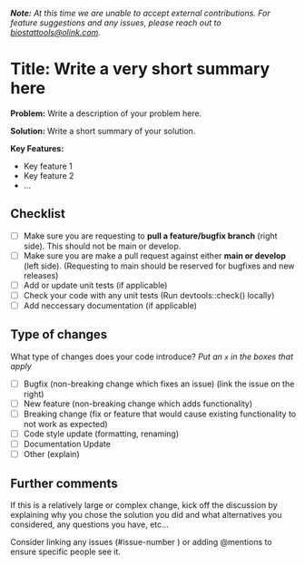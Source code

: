 ***Note:** At this time we are unable to accept external contributions. For feature suggestions and any issues, please reach out to biostattools@olink.com.*

# Title: Write a very short summary here
**Problem:** Write a description of your problem here.

**Solution:** Write a short summary of your solution.

**Key Features:**

* Key feature 1
* Key feature 2
* ...

## Checklist
- [ ] Make sure you are requesting to **pull a feature/bugfix branch** (right side). This should not be main or develop.
- [ ] Make sure you are make a pull request against either **main or develop** (left side). (Requesting to main should be reserved for bugfixes and new releases)
- [ ] Add or update unit tests (if applicable)
- [ ] Check your code with any unit tests (Run devtools::check() locally)
- [ ] Add neccessary documentation (if applicable)

## Type of changes

What type of changes does your code introduce?
_Put an `x` in the boxes that apply_

- [ ] Bugfix (non-breaking change which fixes an issue) (link the issue on the right)
- [ ] New feature (non-breaking change which adds functionality)
- [ ] Breaking change (fix or feature that would cause existing functionality to not work as expected)
- [ ] Code style update (formatting, renaming)
- [ ] Documentation Update 
- [ ] Other (explain)

## Further comments
If this is a relatively large or complex change, kick off the discussion by explaining why you chose the solution you did and what alternatives you considered, any questions you have, etc...

Consider linking any issues (#issue-number ) or adding @mentions to ensure specific people see it.
